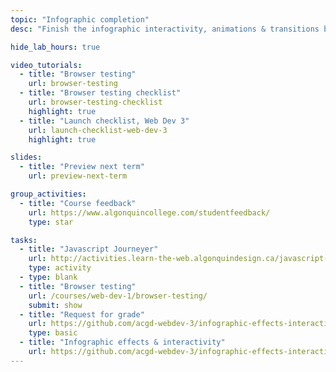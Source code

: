 ```yaml
---
topic: "Infographic completion"
desc: "Finish the infographic interactivity, animations & transitions by the end of the term."

hide_lab_hours: true

video_tutorials:
  - title: "Browser testing"
    url: browser-testing
  - title: "Browser testing checklist"
    url: browser-testing-checklist
    highlight: true
  - title: "Launch checklist, Web Dev 3"
    url: launch-checklist-web-dev-3
    highlight: true

slides:
  - title: "Preview next term"
    url: preview-next-term

group_activities:
  - title: "Course feedback"
    url: https://www.algonquincollege.com/studentfeedback/
    type: star

tasks:
  - title: "Javascript Journeyer"
    url: http://activities.learn-the-web.algonquindesign.ca/javascript-journeyer/
    type: activity
  - type: blank
  - title: "Browser testing"
    url: /courses/web-dev-1/browser-testing/
    submit: show
  - title: "Request for grade"
    url: https://github.com/acgd-webdev-3/infographic-effects-interactivity#4-request-for-grade
    type: basic
  - title: "Infographic effects & interactivity"
    url: https://github.com/acgd-webdev-3/infographic-effects-interactivity
---
```

